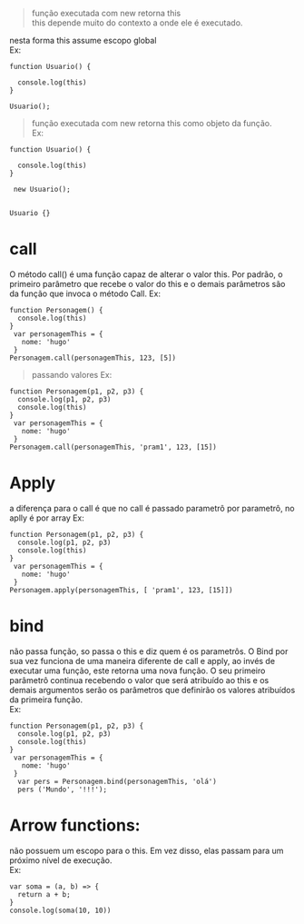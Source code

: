 >função executada com new retorna this <br> 
>this depende muito do contexto a onde ele é executado.

nesta forma this assume escopo global <br>
Ex:
```
function Usuario() {

  console.log(this)
}

Usuario();
``` 
>função executada com new retorna this como objeto da função. <br>
Ex:
```
function Usuario() {

  console.log(this)
}

 new Usuario();


Usuario {}
```
# call
O método call() é uma função capaz de alterar o valor this. Por padrão, o primeiro parâmetro que recebe o valor do this e o demais parâmetros são da função que invoca o método Call.
Ex:
```
function Personagem() {
  console.log(this)
}
 var personagemThis = {
   nome: 'hugo'
 }
Personagem.call(personagemThis, 123, [5])
```
>passando valores 
Ex:
```
function Personagem(p1, p2, p3) {
  console.log(p1, p2, p3)
  console.log(this)
}
 var personagemThis = {
   nome: 'hugo'
 }
Personagem.call(personagemThis, 'pram1', 123, [15])
```
# Apply
a diferença para o call é que no call é passado parametrô por parametrô, no aplly é por array
Ex:
```
function Personagem(p1, p2, p3) {
  console.log(p1, p2, p3)
  console.log(this)
}
 var personagemThis = {
   nome: 'hugo'
 }
Personagem.apply(personagemThis, [ 'pram1', 123, [15]])
```
# bind
não passa função, so passa o this e diz quem é os parametrôs.
O Bind por sua vez funciona de uma maneira diferente de call e apply, ao invés de executar uma função, este retorna uma nova função. O seu primeiro parâmetrô continua recebendo o valor que será atribuído ao this e os demais argumentos serão os parâmetros que definirão os valores atribuídos da primeira função. <br>
Ex:
```
function Personagem(p1, p2, p3) {
  console.log(p1, p2, p3)
  console.log(this)
}
 var personagemThis = {
   nome: 'hugo'
 }
  var pers = Personagem.bind(personagemThis, 'olá') 
  pers ('Mundo', '!!!');
```
# Arrow functions:
não possuem um escopo para o this. Em vez disso, elas passam para um próximo nível de execução. <br>
Ex: 
```
var soma = (a, b) => {
  return a + b;
}
console.log(soma(10, 10))
```